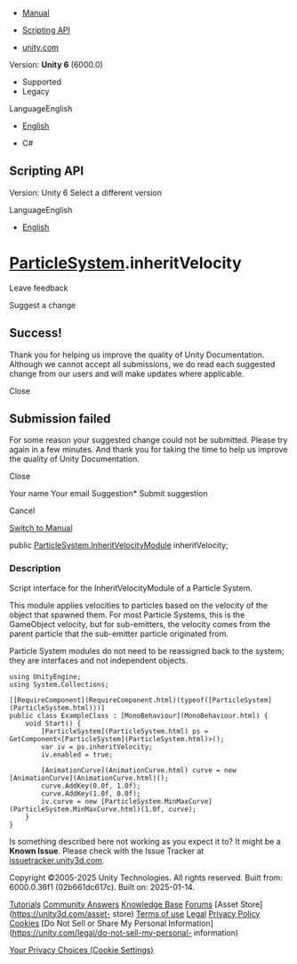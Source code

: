 [ ]()

  * [Manual](../Manual/index.html)
  * [Scripting API](../ScriptReference/index.html)

  * [unity.com](https://unity.com/)

Version: **Unity 6** (6000.0)

  * Supported
  * Legacy

LanguageEnglish

  * [English]()

  * C#

[ ](https://docs.unity3d.com)

## Scripting API

Version: Unity 6 Select a different version

LanguageEnglish

  * [English]()

#  [ParticleSystem](ParticleSystem.html).inheritVelocity

Leave feedback

Suggest a change

## Success!

Thank you for helping us improve the quality of Unity Documentation. Although
we cannot accept all submissions, we do read each suggested change from our
users and will make updates where applicable.

Close

## Submission failed

For some reason your suggested change could not be submitted. Please <a>try
again</a> in a few minutes. And thank you for taking the time to help us
improve the quality of Unity Documentation.

Close

Your name Your email Suggestion* Submit suggestion

Cancel

[Switch to Manual](../Manual/class-ParticleSystem.html "Go to ParticleSystem
Component in the Manual")

public
[ParticleSystem.InheritVelocityModule](ParticleSystem.InheritVelocityModule.html)
inheritVelocity;

### Description

Script interface for the InheritVelocityModule of a Particle System.

This module applies velocities to particles based on the velocity of the
object that spawned them. For most Particle Systems, this is the GameObject
velocity, but for sub-emitters, the velocity comes from the parent particle
that the sub-emitter particle originated from.  
  
Particle System modules do not need to be reassigned back to the system; they
are interfaces and not independent objects.

    
    
    using UnityEngine;
    using System.Collections;  
      
    [[RequireComponent](RequireComponent.html)(typeof([ParticleSystem](ParticleSystem.html)))]
    public class ExampleClass : [MonoBehaviour](MonoBehaviour.html) {
        void Start() {
            [ParticleSystem](ParticleSystem.html) ps = GetComponent<[ParticleSystem](ParticleSystem.html)>();
            var iv = ps.inheritVelocity;
            iv.enabled = true;  
      
            [AnimationCurve](AnimationCurve.html) curve = new [AnimationCurve](AnimationCurve.html)();
            curve.AddKey(0.0f, 1.0f);
            curve.AddKey(1.0f, 0.0f);
            iv.curve = new [ParticleSystem.MinMaxCurve](ParticleSystem.MinMaxCurve.html)(1.0f, curve);
        }
    }

Is something described here not working as you expect it to? It might be a
**Known Issue**. Please check with the Issue Tracker at
[issuetracker.unity3d.com](https://issuetracker.unity3d.com).

Copyright ©2005-2025 Unity Technologies. All rights reserved. Built from:
6000.0.36f1 (02b661dc617c). Built on: 2025-01-14.

[Tutorials](https://unity3d.com/learn) [Community
Answers](https://answers.unity3d.com) [Knowledge
Base](https://support.unity3d.com/hc/en-us)
[Forums](https://forum.unity3d.com) [Asset Store](https://unity3d.com/asset-
store) [Terms of use](https://docs.unity3d.com/Manual/TermsOfUse.html)
[Legal](https://unity.com/legal) [Privacy
Policy](https://unity.com/legal/privacy-policy)
[Cookies](https://unity.com/legal/cookie-policy) [Do Not Sell or Share My
Personal Information](https://unity.com/legal/do-not-sell-my-personal-
information)

[Your Privacy Choices (Cookie Settings)](javascript:void\(0\);)

